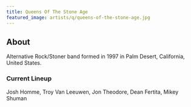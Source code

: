 ```yaml
---
title: Queens Of The Stone Age
featured_image: artists/q/queens-of-the-stone-age.jpg
---
```

## About

Alternative Rock/Stoner band formed in 1997 in Palm Desert, California, United States.

### Current Lineup

Josh Homme, Troy Van Leeuwen, Jon Theodore, Dean Fertita, Mikey Shuman


